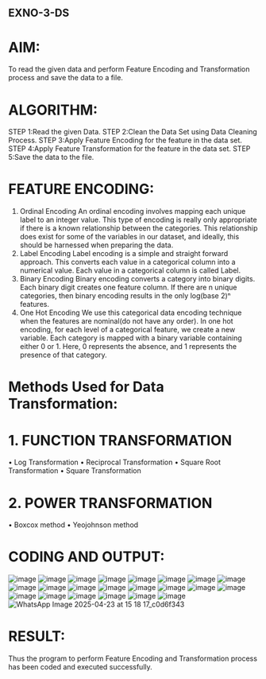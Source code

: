## EXNO-3-DS

# AIM:
To read the given data and perform Feature Encoding and Transformation process and save the data to a file.

# ALGORITHM:
STEP 1:Read the given Data.
STEP 2:Clean the Data Set using Data Cleaning Process.
STEP 3:Apply Feature Encoding for the feature in the data set.
STEP 4:Apply Feature Transformation for the feature in the data set.
STEP 5:Save the data to the file.

# FEATURE ENCODING:
1. Ordinal Encoding
An ordinal encoding involves mapping each unique label to an integer value. This type of encoding is really only appropriate if there is a known relationship between the categories. This relationship does exist for some of the variables in our dataset, and ideally, this should be harnessed when preparing the data.
2. Label Encoding
Label encoding is a simple and straight forward approach. This converts each value in a categorical column into a numerical value. Each value in a categorical column is called Label.
3. Binary Encoding
Binary encoding converts a category into binary digits. Each binary digit creates one feature column. If there are n unique categories, then binary encoding results in the only log(base 2)ⁿ features.
4. One Hot Encoding
We use this categorical data encoding technique when the features are nominal(do not have any order). In one hot encoding, for each level of a categorical feature, we create a new variable. Each category is mapped with a binary variable containing either 0 or 1. Here, 0 represents the absence, and 1 represents the presence of that category.

# Methods Used for Data Transformation:
  # 1. FUNCTION TRANSFORMATION
• Log Transformation
• Reciprocal Transformation
• Square Root Transformation
• Square Transformation
  # 2. POWER TRANSFORMATION
• Boxcox method
• Yeojohnson method

# CODING AND OUTPUT:
![image](https://github.com/user-attachments/assets/bf819a21-23bd-4b0e-8d5d-8f88e3f0bdcd)
![image](https://github.com/user-attachments/assets/70fcced1-dbed-496c-8997-0c762890dcf9)
![image](https://github.com/user-attachments/assets/a5502d57-e9d8-46f2-a1be-117bfc8c45be)
![image](https://github.com/user-attachments/assets/ccf2ee79-c74b-4399-abef-ba7929669e86)
![image](https://github.com/user-attachments/assets/55cb094f-cfed-45c0-b81c-3d6c362bdd04)
![image](https://github.com/user-attachments/assets/e253354e-df1a-465b-a1c1-585c81fab280)
![image](https://github.com/user-attachments/assets/7463c8b2-5ea9-4445-930c-0f65f4fcd8b1)
![image](https://github.com/user-attachments/assets/3a94f218-732f-4f77-83eb-77449677f311)
![image](https://github.com/user-attachments/assets/e5285b7a-1d7b-459b-9d89-6b8a4ce79095)
![image](https://github.com/user-attachments/assets/317097d9-de64-404c-83a2-42723edb0ecc)
![image](https://github.com/user-attachments/assets/0253a1fb-bdcb-48ed-be47-5ccc6a273ab2)
![image](https://github.com/user-attachments/assets/dba9c718-5cac-4590-a26d-0f6dd00dd9cc)
![image](https://github.com/user-attachments/assets/11714ce5-6c95-4765-a72c-0623b1302bd8)
![image](https://github.com/user-attachments/assets/6aa07836-c940-467e-aedc-e33b22c238e8)
![image](https://github.com/user-attachments/assets/461767fc-c8dc-4167-81f4-ea1fc66cf49f)
![image](https://github.com/user-attachments/assets/e5fea77a-0790-444f-a19a-f9448390c11c)
![image](https://github.com/user-attachments/assets/e60a28b8-d105-4543-becb-359b4dacd324)
![image](https://github.com/user-attachments/assets/b9eb4adf-d27d-4a94-be9b-4f3d09819b1b)
![image](https://github.com/user-attachments/assets/3ea68c60-4bcc-4e0f-86bb-5b0c4dc2eabb)
![image](https://github.com/user-attachments/assets/569f1419-2cfe-43f3-a5fa-ce74323b841f)
![image](https://github.com/user-attachments/assets/ba98c6e7-19d8-4ca2-a491-7c7805f1a717)
![image](https://github.com/user-attachments/assets/7c6c7458-a3ff-48ac-905c-d903bdc5050e)
![WhatsApp Image 2025-04-23 at 15 18 17_c0d6f343](https://github.com/user-attachments/assets/a38d2b2c-b5b1-4959-9432-6e556cd7f8f1)




# RESULT:
Thus the program to perform Feature Encoding and Transformation process has been coded and executed successfully.

       
